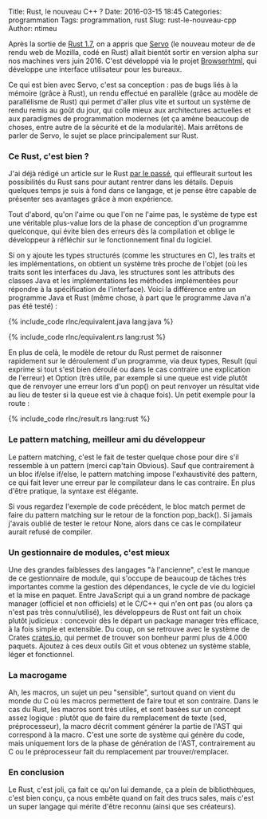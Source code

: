 Title: Rust, le nouveau C++ ?
Date: 2016-03-15 18:45
Categories: programmation
Tags: programmation, rust
Slug: rust-le-nouveau-cpp
Author: ntimeu

Après la sortie de [Rust 1.7](http://blog.rust-lang.org/2016/03/02/Rust-1.7.html),
on a appris que [Servo](https://servo.org/) (le nouveau moteur de de rendu web
de Mozilla, codé en Rust) allait bientôt sortir en version alpha sur nos
machines vers juin 2016. C'est développé via le projet
[Browserhtml](https://github.com/browserhtml/browserhtml), qui développe une
interface utilisateur pour les bureaux.

Ce qui est bien avec Servo, c'est sa conception : pas de bugs liés à la
mémoire (grâce à Rust), un rendu effectué en parallèle (grâce au modèle de
parallélisme de Rust) qui permet d'aller plus vite et surtout un système de
rendu remis au goût du jour, qui colle mieux aux architectures actuelles et
aux paradigmes de programmation modernes (et ça amène beaucoup de choses,
entre autre de la sécurité et de la modularité). Mais arrêtons de parler de
Servo, le sujet se place principalement sur Rust.

### Ce Rust, c'est bien ?

J'ai déjà rédigé un article sur le Rust
[par le passé]({filename}/rust-go-haskell-fpga-soc.md), qui effleurait
surtout les possibilités du Rust sans pour autant rentrer dans les détails.
Depuis quelques temps je suis à fond dans ce langage, et je pense être
capable de présenter ses avantages grâce à mon expérience.

Tout d'abord, qu'on l'aime ou que l'on ne l'aime pas, le système de type
est une véritable plus-value lors de la phase de conception d'un programme
quelconque, qui évite bien des erreurs dès la compilation et oblige le
développeur à réfléchir sur le fonctionnement final du logiciel.

Si on y ajoute les types structurés (comme les structures en C), les traits
et les implémentations, on obtient un système très proche de l'objet (où
les traits sont les interfaces du Java, les structures sont les attributs
des classes Java et les implémentations les méthodes implémentées pour
répondre à la spécification de l'interface). Voici la différence entre un
programme Java et Rust (même chose, à part que le programme Java n'a pas été
testé) :


{% include_code rlnc/equivalent.java lang:java %}


{% include_code rlnc/equivalent.rs lang:rust %}

En plus de celà, le modèle de retour du Rust permet de raisonner rapidement
sur le déroulement d'un programme, via deux types, Result (qui exprime si
tout s'est bien déroulé ou dans le cas contraire une explication de l'erreur)
et Option (très utile, par exemple si une queue est vide plutôt que de
renvoyer une erreur lors d'un pop() on peut renvoyer un résultat vide au
lieu de tester si la queue est vie à chaque fois). Un petit exemple pour la
route :


{% include_code rlnc/result.rs lang:rust %}

### Le pattern matching, meilleur ami du développeur

Le pattern matching, c'est le fait de tester quelque chose pour dire s'il
ressemble à un pattern (merci cap'tain Obvious). Sauf que contrairement à
un bloc if/else if/else, le pattern matching impose l'exhaustivité des
pattern, ce qui fait lever une erreur par le compilateur dans le cas
contraire. En plus d'être pratique, la syntaxe est élégante.

Si vous regardez l'exemple de code précédent, le bloc match permet de faire
du pattern matching sur le retour de la fonction pop_back(). Si jamais j'avais
oublié de tester le retour None, alors dans ce cas le compilateur aurait refusé
de compiler.

### Un gestionnaire de modules, c'est mieux

Une des grandes faiblesses des langages "à l'ancienne", c'est le manque
de ce gestionnaire de module, qui s'occupe de beaucoup de tâches très
importantes comme la gestion des dépendances, le cycle de vie du logiciel
et la mise en paquet. Entre JavaScript qui a un grand nombre de package
manager (officiel et non officiels) et le C/C++ qui n'en ont pas (ou
alors ça n'est pas très connu/utilisé), les développeurs de Rust ont
fait un choix plutôt judicieux : concevoir dès le départ un package manager
très efficace, à la fois simple et extensible. Du coup, on se retrouve
avec le système de Crates [crates.io](https://crates.io), qui permet de
trouver son bonheur parmi plus de 4.000 paquets. Ajoutez à ces deux
outils Git et vous obtenez un système stable, léger et fonctionnel.

### La macrogame

Ah, les macros, un sujet un peu "sensible", surtout quand on vient du
monde du C où les macros permettent de faire tout et son contraire.
Dans le cas du Rust, les macros sont très utiles, et sont basées sur
un concept assez logique : plutôt que de faire du remplacement de
texte (sed, préprocesseur), la macro décrit comment générer la partie
de l'AST qui correspond à la macro. C'est une sorte de système qui
génère du code, mais uniquement lors de la phase de génération de
l'AST, contrairement au C ou le préprocesseur fait du remplacement par
trouver/remplacer.


### En conclusion

Le Rust, c'est joli, ça fait ce qu'on lui demande, ça a plein de bibliothèques,
c'est bien conçu, ça nous embête quand on fait des trucs sales, mais c'est un
super langage qui mérite d'être reconnu (ainsi que ses créateurs).

